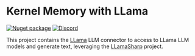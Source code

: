 # Kernel Memory with LLama

[![Nuget package](https://img.shields.io/nuget/v/Microsoft.KernelMemory.AI.LlamaSharp)](https://www.nuget.org/packages/Microsoft.KernelMemory.AI.LlamaSharp/)
[![Discord](https://img.shields.io/discord/1063152441819942922?label=Discord&logo=discord&logoColor=white&color=d82679)](https://aka.ms/KMdiscord)

This project contains the
[LLama](https://ai.meta.com/blog/large-language-model-llama-meta-ai/)
LLM connector to access to LLama LLM models and generate text,
leveraging the
[LLamaSharp](https://scisharp.github.io/LLamaSharp) project.


